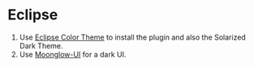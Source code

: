 Eclipse
=======

1.  Use [Eclipse Color Theme](http://eclipsecolorthemes.org/) to install the plugin and also the Solarized Dark Theme.
2.  Use [Moonglow-UI](https://github.com/guari/eclipse-ui-theme) for a dark UI.
